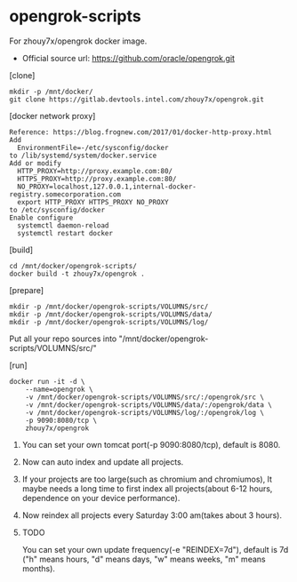 # opengrok-scripts
For zhouy7x/opengrok docker image. 

* Official source url: https://github.com/oracle/opengrok.git

[clone]
```
mkdir -p /mnt/docker/
git clone https://gitlab.devtools.intel.com/zhouy7x/opengrok.git
```

[docker network proxy]
```
Reference: https://blog.frognew.com/2017/01/docker-http-proxy.html
Add
  EnvironmentFile=-/etc/sysconfig/docker
to /lib/systemd/system/docker.service
Add or modify
  HTTP_PROXY=http://proxy.example.com:80/
  HTTPS_PROXY=http://proxy.example.com:80/
  NO_PROXY=localhost,127.0.0.1,internal-docker-registry.somecorporation.com
  export HTTP_PROXY HTTPS_PROXY NO_PROXY
to /etc/sysconfig/docker
Enable configure
  systemctl daemon-reload
  systemctl restart docker
```
[build]
```
cd /mnt/docker/opengrok-scripts/
docker build -t zhouy7x/opengrok .
```
[prepare]
```
mkdir -p /mnt/docker/opengrok-scripts/VOLUMNS/src/
mkdir -p /mnt/docker/opengrok-scripts/VOLUMNS/data/
mkdir -p /mnt/docker/opengrok-scripts/VOLUMNS/log/
```
Put all your repo sources into "/mnt/docker/opengrok-scripts/VOLUMNS/src/"

[run]
```
docker run -it -d \
	--name=opengrok \
	-v /mnt/docker/opengrok-scripts/VOLUMNS/src/:/opengrok/src \
	-v /mnt/docker/opengrok-scripts/VOLUMNS/data/:/opengrok/data \
	-v /mnt/docker/opengrok-scripts/VOLUMNS/log/:/opengrok/log \
	-p 9090:8080/tcp \
	zhouy7x/opengrok
```
1. You can set your own tomcat port(-p 9090:8080/tcp), default is 8080.
2. Now can auto index and update all projects.
3. If your projects are too large(such as chromium and chromiumos), It maybe needs
a long time to first index all projects(about 6-12 hours, dependence on your device performance).
4. Now reindex all projects every Saturday 3:00 am(takes about 3 hours).
5. TODO

    You can set your own update frequency(-e "REINDEX=7d"), default is 7d
    ("h" means hours, "d" means days, "w" means weeks, "m" means months).
